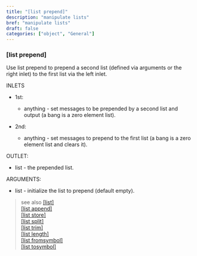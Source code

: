 ```yaml
---
title: "[list prepend]"
description: "manipulate lists"
bref: "manipulate lists"
draft: false
categories: ["object", "General"]
---
```



### [list prepend]

Use list prepend to prepend a second list (defined via arguments or the right inlet) to the first list via the left inlet.

INLETS

- 1st:

  - anything - set messages to be prepended by a second list and output (a bang is a zero element list).

- 2nd:

  - anything - set messages to prepend to the first list (a bang is a zero element list and clears it).

OUTLET:

- list - the prepended list.

ARGUMENTS:

- list - initialize the list to prepend (default empty).

> see also [[list]](../list)\
> [[list append]](../list-append)\
> [[list store]](../list-store)\
> [[list split]](../list-split)\
> [[list trim]](../list-trim)\
> [[list length]](../list-length)\
> [[list fromsymbol]](../list-fromsymbol)\
> [[list tosymbol]](../list-tosymbol)